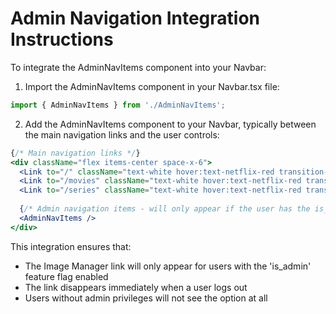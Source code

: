 
# Admin Navigation Integration Instructions

To integrate the AdminNavItems component into your Navbar:

1. Import the AdminNavItems component in your Navbar.tsx file:
```jsx
import { AdminNavItems } from './AdminNavItems';
```

2. Add the AdminNavItems component to your Navbar, typically between the main navigation links and the user controls:
```jsx
{/* Main navigation links */}
<div className="flex items-center space-x-6">
  <Link to="/" className="text-white hover:text-netflix-red transition-colors">Home</Link>
  <Link to="/movies" className="text-white hover:text-netflix-red transition-colors">Movies</Link>
  <Link to="/series" className="text-white hover:text-netflix-red transition-colors">Series</Link>
  
  {/* Admin navigation items - will only appear if the user has the is_admin feature flag */}
  <AdminNavItems />
</div>
```

This integration ensures that:
- The Image Manager link will only appear for users with the 'is_admin' feature flag enabled
- The link disappears immediately when a user logs out
- Users without admin privileges will not see the option at all
